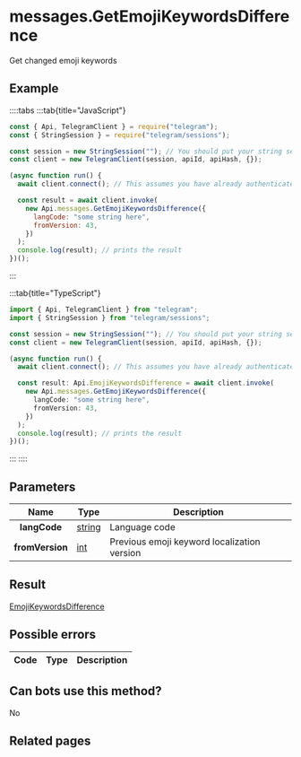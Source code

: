 # messages.GetEmojiKeywordsDifference

Get changed emoji keywords

## Example

::::tabs
:::tab{title="JavaScript"}

```js
const { Api, TelegramClient } = require("telegram");
const { StringSession } = require("telegram/sessions");

const session = new StringSession(""); // You should put your string session here
const client = new TelegramClient(session, apiId, apiHash, {});

(async function run() {
  await client.connect(); // This assumes you have already authenticated with .start()

  const result = await client.invoke(
    new Api.messages.GetEmojiKeywordsDifference({
      langCode: "some string here",
      fromVersion: 43,
    })
  );
  console.log(result); // prints the result
})();
```

:::

:::tab{title="TypeScript"}

```ts
import { Api, TelegramClient } from "telegram";
import { StringSession } from "telegram/sessions";

const session = new StringSession(""); // You should put your string session here
const client = new TelegramClient(session, apiId, apiHash, {});

(async function run() {
  await client.connect(); // This assumes you have already authenticated with .start()

  const result: Api.EmojiKeywordsDifference = await client.invoke(
    new Api.messages.GetEmojiKeywordsDifference({
      langCode: "some string here",
      fromVersion: 43,
    })
  );
  console.log(result); // prints the result
})();
```

:::
::::

## Parameters

|      Name       | Type                                            | Description                                 |
| :-------------: | ----------------------------------------------- | ------------------------------------------- |
|  **langCode**   | [string](https://core.telegram.org/type/string) | Language code                               |
| **fromVersion** | [int](https://core.telegram.org/type/int)       | Previous emoji keyword localization version |

## Result

[EmojiKeywordsDifference](https://core.telegram.org/type/EmojiKeywordsDifference)

## Possible errors

| Code | Type | Description |
| :--: | ---- | ----------- |

## Can bots use this method?

No

## Related pages
